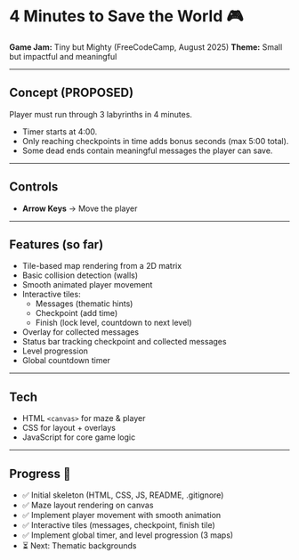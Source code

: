 # 4 Minutes to Save the World 🎮

**Game Jam:** Tiny but Mighty (FreeCodeCamp, August 2025)
**Theme:** Small but impactful and meaningful

---

## Concept (PROPOSED)

Player must run through 3 labyrinths in 4 minutes.

- Timer starts at 4:00.
- Only reaching checkpoints in time adds bonus seconds (max 5:00 total).
- Some dead ends contain meaningful messages the player can save.

---

## Controls

- **Arrow Keys** → Move the player

---

## Features (so far)

- Tile-based map rendering from a 2D matrix
- Basic collision detection (walls)
- Smooth animated player movement
- Interactive tiles:
  - Messages (thematic hints)
  - Checkpoint (add time)
  - Finish (lock level, countdown to next level)
- Overlay for collected messages
- Status bar tracking checkpoint and collected messages
- Level progression
- Global countdown timer

---

## Tech

- HTML `<canvas>` for maze & player
- CSS for layout + overlays
- JavaScript for core game logic

---

## Progress 🚀

- ✅ Initial skeleton (HTML, CSS, JS, README, .gitignore)
- ✅ Maze layout rendering on canvas
- ✅ Implement player movement with smooth animation
- ✅ Interactive tiles (messages, checkpoint, finish tile)
- ✅ Implement global timer, and level progression (3 maps)
- ⏳ Next: Thematic backgrounds
